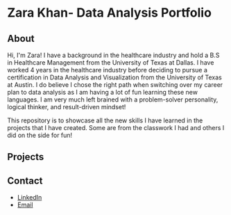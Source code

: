# Zara Khan- Data Analysis Portfolio
## About
Hi, I'm Zara! I have a background in the healthcare industry and hold a B.S in Healthcare Management from the University of Texas at Dallas. I have worked 4 years in the healthcare industry before deciding to pursue a certification in Data Analysis and Visualization from the University of Texas at Austin. I do believe I chose the right path when switching over my career plan to data analysis as I am having a lot of fun learning these new languages. I am very much left brained with a  problem-solver personality, logical thinker, and result-driven mindset!

This repository is to showcase all the new skills I have learned in the projects that I have created. Some are from the classwork I had and others I did on the side for fun! 

## Projects
## Contact
- [LinkedIn](https://www.linkedin.com/in/khanzara8/)
- [Email](mailto:zxkhan.99@gmail.com)
